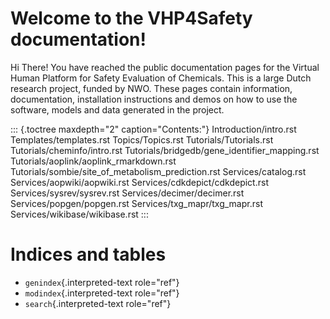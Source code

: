 # Welcome to the VHP4Safety documentation!

Hi There! You have reached the public documentation pages for the
Virtual Human Platform for Safety Evaluation of Chemicals. This is a
large Dutch research project, funded by NWO. These pages contain
information, documentation, installation instructions and demos on how
to use the software, models and data generated in the project.

::: {.toctree maxdepth="2" caption="Contents:"}
Introduction/intro.rst Templates/templates.rst Topics/Topics.rst
Tutorials/Tutorials.rst Tutorials/cheminfo/intro.rst
Tutorials/bridgedb/gene_identifier_mapping.rst
Tutorials/aoplink/aoplink_rmarkdown.rst
Tutorials/sombie/site_of_metabolism_prediction.rst Services/catalog.rst
Services/aopwiki/aopwiki.rst Services/cdkdepict/cdkdepict.rst
Services/sysrev/sysrev.rst Services/decimer/decimer.rst
Services/popgen/popgen.rst Services/txg_mapr/txg_mapr.rst
Services/wikibase/wikibase.rst
:::

# Indices and tables

-   `genindex`{.interpreted-text role="ref"}
-   `modindex`{.interpreted-text role="ref"}
-   `search`{.interpreted-text role="ref"}
